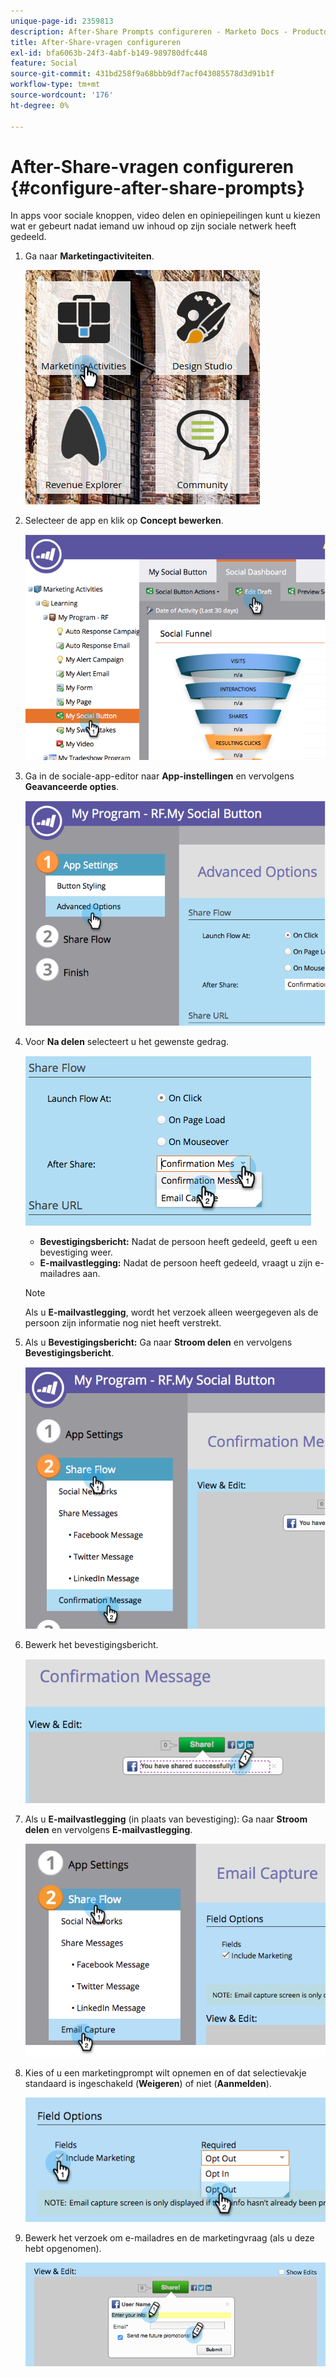 ```yaml
---
unique-page-id: 2359813
description: After-Share Prompts configureren - Marketo Docs - Productdocumentatie
title: After-Share-vragen configureren
exl-id: bfa6063b-24f3-4abf-b149-989780dfc448
feature: Social
source-git-commit: 431bd258f9a68bbb9df7acf043085578d3d91b1f
workflow-type: tm+mt
source-wordcount: '176'
ht-degree: 0%

---
```


# After-Share-vragen configureren {#configure-after-share-prompts}

In apps voor sociale knoppen, video delen en opiniepeilingen kunt u kiezen wat er gebeurt nadat iemand uw inhoud op zijn sociale netwerk heeft gedeeld.

1. Ga naar **Marketingactiviteiten**.

   ![](assets/ma.png)

1. Selecteer de app en klik op **Concept bewerken**.

   ![](assets/image2015-4-21-12-3a1-3a11.png)

1. Ga in de sociale-app-editor naar **App-instellingen** en vervolgens **Geavanceerde opties**.

   ![](assets/image2015-4-21-12-3a10-3a54.png)

1. Voor **Na delen** selecteert u het gewenste gedrag.

   ![](assets/image2015-4-21-12-3a18-3a32.png)

   * **Bevestigingsbericht:** Nadat de persoon heeft gedeeld, geeft u een bevestiging weer.
   * **E-mailvastlegging:** Nadat de persoon heeft gedeeld, vraagt u zijn e-mailadres aan.

   >[!NOTE]
   >
   >Als u **E-mailvastlegging**, wordt het verzoek alleen weergegeven als de persoon zijn informatie nog niet heeft verstrekt.

1. Als u **Bevestigingsbericht:** Ga naar **Stroom delen** en vervolgens **Bevestigingsbericht**.

   ![](assets/image2015-4-21-12-3a26-3a10.png)

1. Bewerk het bevestigingsbericht.

   ![](assets/image2015-4-21-12-3a31-3a41.png)

1. Als u **E-mailvastlegging** (in plaats van bevestiging): Ga naar **Stroom delen** en vervolgens **E-mailvastlegging**.

   ![](assets/image2015-4-21-12-3a46-3a15.png)

1. Kies of u een marketingprompt wilt opnemen en of dat selectievakje standaard is ingeschakeld (**Weigeren**) of niet (**Aanmelden**).

   ![](assets/image2015-4-21-12-3a48-3a51.png)

1. Bewerk het verzoek om e-mailadres en de marketingvraag (als u deze hebt opgenomen).

   ![](assets/image2015-4-21-12-3a52-3a49.png)
